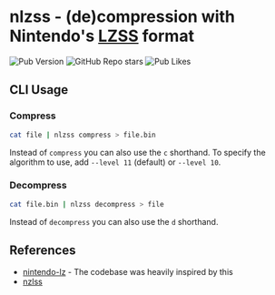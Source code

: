 # nlzss - (de)compression with Nintendo's [LZSS][] format

![Pub Version](https://img.shields.io/pub/v/nlzss?style=for-the-badge)
![GitHub Repo stars](https://img.shields.io/github/stars/phoenixr-codes/nlzss?style=for-the-badge)
![Pub Likes](https://img.shields.io/pub/likes/nlzss?style=for-the-badge)


## CLI Usage

### Compress

```bash
cat file | nlzss compress > file.bin
```

Instead of `compress` you can also use the `c` shorthand. To specify the
algorithm to use, add `--level 11` (default) or `--level 10`.


### Decompress

```bash
cat file.bin | nlzss decompress > file
```

Instead of `decompress` you can also use the `d` shorthand.


## References

- [nintendo-lz][] - The codebase was heavily inspired by this
- [nzlss][nzlss-python]

[LZSS]: http://en.wikipedia.org/wiki/Lempel%E2%80%93Ziv%E2%80%93Storer%E2%80%93Szymanski
[nintendo-lz]: https://gitlab.com/DarkKirb/nintendo-lz
[nzlss-python]: https://github.com/magical/nlzss
